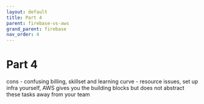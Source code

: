 ```yaml
---
layout: default
title: Part 4
parent: firebase-vs-aws
grand_parent: firebase
nav_order: 4
---
```


# Part 4

cons - confusing billing, skillset and learning curve - resource issues, set up infra yourself, AWS gives you the building blocks but does not abstract these tasks away from your team